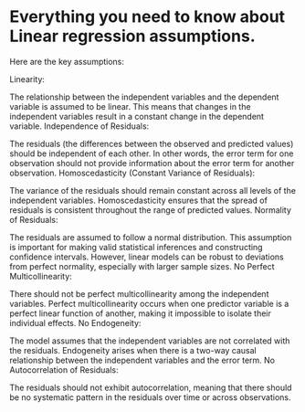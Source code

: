 # Everything you need to know about Linear regression assumptions.

Here are the key assumptions:

Linearity:

The relationship between the independent variables and the dependent variable is assumed to be linear. This means that changes in the independent variables result in a constant change in the dependent variable.
Independence of Residuals:

The residuals (the differences between the observed and predicted values) should be independent of each other. In other words, the error term for one observation should not provide information about the error term for another observation.
Homoscedasticity (Constant Variance of Residuals):

The variance of the residuals should remain constant across all levels of the independent variables. Homoscedasticity ensures that the spread of residuals is consistent throughout the range of predicted values.
Normality of Residuals:

The residuals are assumed to follow a normal distribution. This assumption is important for making valid statistical inferences and constructing confidence intervals. However, linear models can be robust to deviations from perfect normality, especially with larger sample sizes.
No Perfect Multicollinearity:

There should not be perfect multicollinearity among the independent variables. Perfect multicollinearity occurs when one predictor variable is a perfect linear function of another, making it impossible to isolate their individual effects.
No Endogeneity:

The model assumes that the independent variables are not correlated with the residuals. Endogeneity arises when there is a two-way causal relationship between the independent variables and the error term.
No Autocorrelation of Residuals:

The residuals should not exhibit autocorrelation, meaning that there should be no systematic pattern in the residuals over time or across observations.
